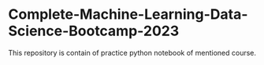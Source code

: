# Complete-Machine-Learning-Data-Science-Bootcamp-2023
This repository is contain of practice python notebook of mentioned course.
